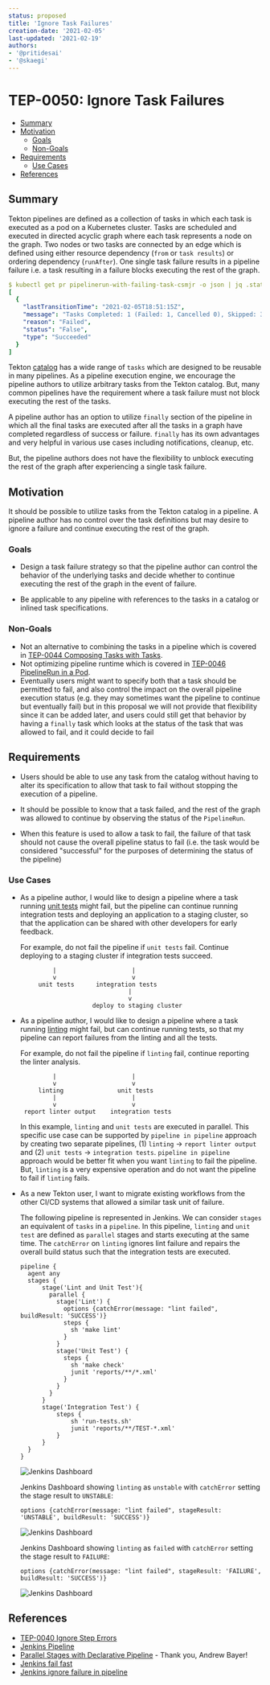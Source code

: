 ```yaml
---
status: proposed
title: 'Ignore Task Failures'
creation-date: '2021-02-05'
last-updated: '2021-02-19'
authors:
- '@pritidesai'
- '@skaegi'
---
```


# TEP-0050: Ignore Task Failures

<!-- toc -->
- [Summary](#summary)
- [Motivation](#motivation)
  - [Goals](#goals)
  - [Non-Goals](#non-goals)
- [Requirements](#requirements)
  - [Use Cases](#use-cases)
- [References](#references)
<!-- /toc -->

## Summary

Tekton pipelines are defined as a collection of tasks in which each task is executed as a pod on a Kubernetes cluster.
Tasks are scheduled and executed in directed acyclic graph where each task represents a node on the graph. Two nodes
or two tasks are connected by an edge which is defined using either resource dependency (`from` or `task results`) or
ordering dependency (`runAfter`). One single task failure results in a pipeline failure i.e. a task resulting in a
failure blocks executing the rest of the graph. 

```yaml
$ kubectl get pr pipelinerun-with-failing-task-csmjr -o json | jq .status.conditions
[
  {
    "lastTransitionTime": "2021-02-05T18:51:15Z",
    "message": "Tasks Completed: 1 (Failed: 1, Cancelled 0), Skipped: 3",
    "reason": "Failed",
    "status": "False",
    "type": "Succeeded"
  }
]
```

Tekton [catalog](https://github.com/tektoncd/catalog) has a wide range of `tasks` which are designed to be reusable
in many pipelines. As a pipeline execution engine, we encourage the pipeline authors to utilize arbitrary tasks from
the Tekton catalog. But, many common pipelines have the requirement where a task failure must not block executing the
rest of the tasks.

A pipeline author has an option to utilize `finally` section of the pipeline in which all the final tasks are executed
after all the tasks in a graph have completed regardless of success or failure. `finally` has its own advantages and
very helpful in various use cases including notifications, cleanup, etc.

But, the pipeline authors does not have the flexibility to unblock executing the rest of the graph after experiencing a
single task failure.


## Motivation

It should be possible to utilize tasks from the Tekton catalog in a pipeline. A pipeline author has no
control over the task definitions but may desire to ignore a failure and continue executing the rest of the graph.


### Goals

* Design a task failure strategy so that the pipeline author can control the behavior of the underlying tasks 
  and decide whether to continue executing the rest of the graph in the event of failure.

* Be applicable to any pipeline with references to the tasks in a catalog or inlined task specifications.

### Non-Goals

* Not an alternative to combining the tasks in a pipeline which is covered in
  [TEP-0044 Composing Tasks with Tasks](https://github.com/tektoncd/community/pull/316).
* Not optimizing pipeline runtime which is covered in
  [TEP-0046 PipelineRun in a Pod](https://github.com/tektoncd/community/pull/318).
* Eventually users might want to specify both that a task should be permitted to fail, and also control the impact
  on the overall pipeline execution status (e.g. they may sometimes want the pipeline to continue but eventually fail)
  but in this proposal we will not provide that flexibility since it can be added later, and users could still get
  that behavior by having a `finally` task which looks at the status of the task that was allowed to fail, and it
  could decide to fail

## Requirements

* Users should be able to use any task from the catalog without having to alter its specification to allow that task to
  fail without stopping the execution of a pipeline.

* It should be possible to know that a task failed, and the rest of the graph was allowed to continue by observing
  the status of the `PipelineRun`.

* When this feature is used to allow a task to fail, the failure of that task should not cause the overall pipeline
  status to fail (i.e. the task would be considered "successful" for the purposes of determining the status of the
  pipeline)

### Use Cases

* As a pipeline author, I would like to design a pipeline where a task running
  [unit tests](https://github.com/tektoncd/catalog/tree/master/task/golang-test/0.1) might fail,
  but the pipeline can continue running integration tests and deploying an application to a staging cluster, so that the
  application can be shared with other developers for early feedback.

  For example, do not fail the pipeline if `unit tests` fail. Continue deploying to a staging cluster if integration tests
  succeed.

  ```
           |                     |
           v                     v
       unit tests      integration tests
                                |
                                v
                      deploy to staging cluster
  ```

* As a pipeline author, I would like to design a pipeline where a task running
  [linting](https://github.com/tektoncd/catalog/tree/master/task/golangci-lint/0.1) might fail,
  but can continue running tests, so that my pipeline can report failures from the linting and all the tests.

  For example, do not fail the pipeline if `linting` fail, continue reporting the linter analysis.

  ```
           |                     |
           v                     v
       linting               unit tests
           |                     |
           v                     v
   report linter output    integration tests
  ```

  In this example, `linting` and `unit tests` are executed in parallel. This specific use case can be
  supported by `pipeline in pipeline` approach by creating two separate pipelines,
  (1) `linting` -> `report linter output` and (2) `unit tests` -> `integration tests`.
  `pipeline in pipeline` approach would be better fit when you want `linting` to fail the pipeline.
  But, `linting` is a very expensive operation and do not want the pipeline to fail if `linting` fails.

* As a new Tekton user, I want to migrate existing workflows from the other CI/CD systems that allowed a
  similar task unit of failure.

  The following pipeline is represented in Jenkins. We can consider `stages` an equivalent of `tasks` in a `pipeline`.
  In this pipeline, `linting` and `unit test` are defined as `parallel` stages and starts executing at the same time.
  The `catchError` on `linting` ignores lint failure and repairs the overall build status such that the integration
  tests are executed.

  ```
  pipeline {
    agent any
    stages {
        stage('Lint and Unit Test'){
          parallel {
            stage('Lint') {
              options {catchError(message: "lint failed", buildResult: 'SUCCESS')}
              steps {
                sh 'make lint'
              }
            }
            stage('Unit Test') {
              steps {
                sh 'make check'
                junit 'reports/**/*.xml'
              }
            }
          }
        }
        stage('Integration Test') {
            steps {
                sh 'run-tests.sh'
                junit 'reports/**/TEST-*.xml'
            }
        }
    }
  }
  ```

  ![Jenkins Dashboard](images/0050-jenkins-dashboard.png)

  Jenkins Dashboard showing `linting` as `unstable` with `catchError` setting the stage result to `UNSTABLE`:

  ```
  options {catchError(message: "lint failed", stageResult: 'UNSTABLE', buildResult: 'SUCCESS')}
  ```

  ![Jenkins Dashboard](images/0050-jenkins-dashboard-with-unstable-stage.png)

  Jenkins Dashboard showing `linting` as `failed` with `catchError` setting the stage result to `FAILURE`:

  ```
  options {catchError(message: "lint failed", stageResult: 'FAILURE', buildResult: 'SUCCESS')}
  ```

  ![Jenkins Dashboard](images/0050-jenkins-dashboard-with-failure-stage.png)

## References

* [TEP-0040 Ignore Step Errors](https://github.com/tektoncd/community/pull/302)
* [Jenkins Pipeline ](https://www.jenkins.io/doc/book/pipeline/)
* [Parallel Stages with Declarative Pipeline](https://www.jenkins.io/blog/2017/09/25/declarative-1/) - Thank you, Andrew Bayer!
* [Jenkins fail fast](https://stackoverflow.com/questions/40600621/continue-jenkins-pipeline-past-failed-stage)
* [Jenkins ignore failure in pipeline](https://stackoverflow.com/questions/44022775/jenkins-ignore-failure-in-pipeline-build-step)
